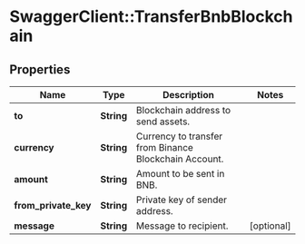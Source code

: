 # SwaggerClient::TransferBnbBlockchain

## Properties
Name | Type | Description | Notes
------------ | ------------- | ------------- | -------------
**to** | **String** | Blockchain address to send assets. | 
**currency** | **String** | Currency to transfer from Binance Blockchain Account. | 
**amount** | **String** | Amount to be sent in BNB. | 
**from_private_key** | **String** | Private key of sender address. | 
**message** | **String** | Message to recipient. | [optional] 

